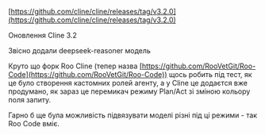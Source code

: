 <!--
date: 2025-02-02T23:23:04.806Z
-->

 [https://github.com/cline/cline/releases/tag/v3.2.0](https://github.com/cline/cline/releases/tag/v3.2.0)

Оновлення Cline 3.2

Звісно додали deepseek-reasoner модель

Круто що форк Roo Cline (тепер назва  [https://github.com/RooVetGit/Roo-Code](https://github.com/RooVetGit/Roo-Code)) щось робить під тест, як це було створення кастомних ролей агенту, а у Cline це додаєтся вже продумано, як зараз це перемикач режиму Plan/Act зі зміною кольору поля запиту.

Гарно б ще була можливість підвязувати моделі різні під ці режими - так Roo Code вміє.